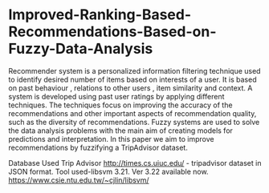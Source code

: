 # Improved-Ranking-Based-Recommendations-Based-on-Fuzzy-Data-Analysis
Recommender system is a personalized information filtering technique used to identify desired number of items based on interests of a user. It is based on past behaviour , relations to other users , item similarity and context. A system is developed using past user ratings by applying different techniques. The techniques focus on improving the accuracy of the recommendations and other important aspects of recommendation quality, such as the diversity of recommendations. Fuzzy systems are used to solve the data analysis problems with the main aim of creating models for predictions and interpretation. In this paper we aim to improve recommendations by fuzzifying a TripAdvisor dataset.

Database Used
Trip Advisor
http://times.cs.uiuc.edu/ - tripadvisor dataset in JSON format.
Tool used-libsvm 3.21. Ver 3.22 available now.
https://www.csie.ntu.edu.tw/~cjlin/libsvm/
